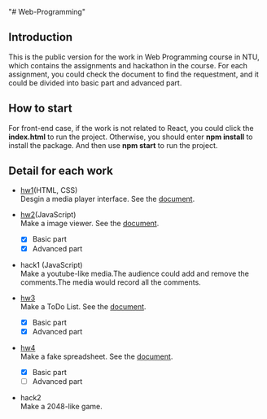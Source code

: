 "# Web-Programming"

## Introduction

This is the public version for the work in Web Programming course in NTU, which contains the assignments and hackathon in the course. For each assignment, you could check the document to find the requestment, and it could be divided into basic part and advanced part.

## How to start

For front-end case, if the work is not related to React, you could click the **index.html** to run the project. Otherwise, you should enter **npm install** to install the package. And then use **npm start** to run the project.

## Detail for each work

- [hw1](./hw1)(HTML, CSS)  
  Desgin a media player interface. See the [document](./hw1.pdf).
- [hw2](./hw2)(JavaScript)  
  Make a image viewer. See the [document](./hw2.pdf).

  - [x] Basic part
  - [x] Advanced part

- hack1 (JavaScript)  
  Make a youtube-like media.The audience could add and remove the comments.The media would record all the comments.
- [hw3](./hw3)  
  Make a ToDo List. See the [document](./hw3.pdf).
  - [x] Basic part
  - [x] Advanced part

* [hw4](./hw4)  
  Make a fake spreadsheet. See the [document](./hw4.pdf).

  - [x] Basic part
  - [ ] Advanced part

* hack2  
  Make a 2048-like game.
